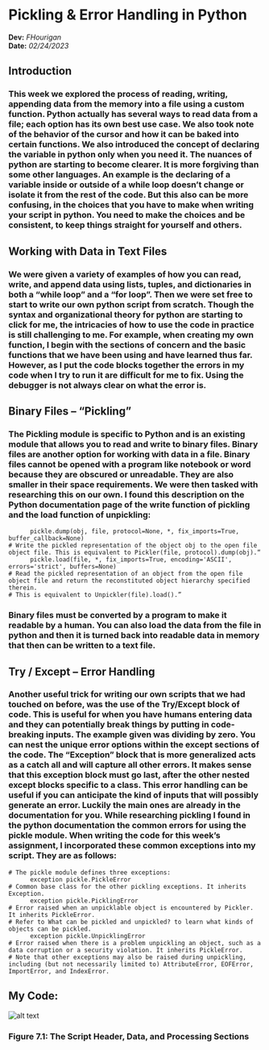 # Pickling & Error Handling in Python
**Dev:** *FHourigan*  
**Date:** *02/24/2023*  

## Introduction
### This week we explored the process of reading, writing, appending data from the memory into a file using a custom function. Python actually has several ways to read data from a file; each option has its own best use case. We also took note of the behavior of the cursor and how it can be baked into certain functions. We also introduced the concept of declaring the variable in python only when you need it. The nuances of python are starting to become clearer. It is more forgiving than some other languages. An example is the declaring of a variable inside or outside of a while loop doesn’t change or isolate it from the rest of the code. But this also can be more confusing, in the choices that you have to make when writing your script in python. You need to make the choices and be consistent, to keep things straight for yourself and others. 
## Working with Data in Text Files
### We were given a variety of examples of how you can read, write, and append data using lists, tuples, and dictionaries in both a “while loop” and a “for loop”. Then we were set free to start to write our own python script from scratch. Though the syntax and organizational theory for python are starting to click for me, the intricacies of how to use the code in practice is still challenging to me. For example, when creating my own function, I begin with the sections of concern and the basic functions that we have been using and have learned thus far. However, as I put the code blocks together the errors in my code when I try to run it are difficult for me to fix. Using the debugger is not always clear on what the error is.
## Binary Files – “Pickling”
### The Pickling module is specific to Python and is an existing module that allows you to read and write to binary files. Binary files are another option for working with data in a file. Binary files cannot be opened with a program like notebook or word because they are obscured or unreadable. They are also smaller in their space requirements. We were then tasked with researching this on our own. I found this description on the Python documentation page of the write function of pickling and the load function of unpickling:
```
      pickle.dump(obj, file, protocol=None, *, fix_imports=True, buffer_callback=None)
# Write the pickled representation of the object obj to the open file object file. This is equivalent to Pickler(file, protocol).dump(obj).“ 
      pickle.load(file, *, fix_imports=True, encoding='ASCII', errors='strict', buffers=None)
# Read the pickled representation of an object from the open file object file and return the reconstituted object hierarchy specified therein. 
# This is equivalent to Unpickler(file).load().”
```
### Binary files must be converted by a program to make it readable by a human. You can also load the data from the file in python and then it is turned back into readable data in memory that then can be written to a text file. 

## Try / Except – Error Handling
### Another useful trick for writing our own scripts that we had touched on before, was the use of the Try/Except block of code. This is useful for when you have humans entering data and they can potentially break things by putting in code-breaking inputs. The example given was dividing by zero. You can nest the unique error options within the except sections of the code. The “Exception” block that is more generalized acts as a catch all and will capture all other errors. It makes sense that this exception block must go last, after the other nested except blocks specific to a class. This error handling can be useful if you can anticipate the kind of inputs that will possibly generate an error. Luckily the main ones are already in the documentation for you. While researching pickling I found in the python documentation the common errors for using the pickle module. When writing the code for this week’s assignment, I incorporated these common exceptions into my script. They are as follows:
```
# The pickle module defines three exceptions: 
      exception pickle.PickleError
# Common base class for the other pickling exceptions. It inherits Exception.
      exception pickle.PicklingError
# Error raised when an unpicklable object is encountered by Pickler. It inherits PickleError.
# Refer to What can be pickled and unpickled? to learn what kinds of objects can be pickled.
      exception pickle.UnpicklingError
# Error raised when there is a problem unpickling an object, such as a data corruption or a security violation. It inherits PickleError.
# Note that other exceptions may also be raised during unpickling, including (but not necessarily limited to) AttributeError, EOFError, ImportError, and IndexError.
```

## My Code:

![alt text](https://github.com/houriganF/IntroToProg-Python-Mod07/docs/Code1.jpg?raw=true)

### Figure 7.1: The Script Header, Data, and Processing Sections

